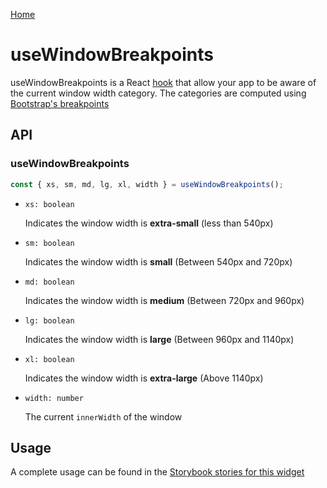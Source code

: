 [Home](../README.md)

# useWindowBreakpoints

useWindowBreakpoints is a React [hook](https://reactjs.org/docs/hooks-intro.html) that allow your
app to be aware of the current window width category. The categories are computed using
[Bootstrap's breakpoints](https://getbootstrap.com/docs/4.0/layout/grid/)

## API

### useWindowBreakpoints

```jsx
const { xs, sm, md, lg, xl, width } = useWindowBreakpoints();
```

-   `xs: boolean`

    Indicates the window width is **extra-small** (less than 540px)

-   `sm: boolean`

    Indicates the window width is **small** (Between 540px and 720px)

-   `md: boolean`

    Indicates the window width is **medium** (Between 720px and 960px)

-   `lg: boolean`

    Indicates the window width is **large** (Between 960px and 1140px)

-   `xl: boolean`

    Indicates the window width is **extra-large** (Above 1140px)

-   `width: number`

    The current `innerWidth` of the window

## Usage

A complete usage can be found in the [Storybook stories for this widget](../src/misc/use-window-breakpoints/index.stories.tsx)
